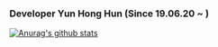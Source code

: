 ### Developer Yun Hong Hun (Since 19.06.20 ~ )

[![Anurag's github stats](https://github-readme-stats.vercel.app/api?username=harpuria)](https://github.com/anuraghazra/github-readme-stats)
